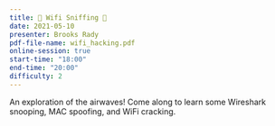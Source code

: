 ```yaml
---
title: 📡 Wifi Sniffing 📡
date: 2021-05-10
presenter: Brooks Rady
pdf-file-name: wifi_hacking.pdf
online-session: true
start-time: "18:00"
end-time: "20:00"
difficulty: 2
---
```


An exploration of the airwaves! Come along to learn some Wireshark snooping, MAC spoofing, and WiFi cracking.
